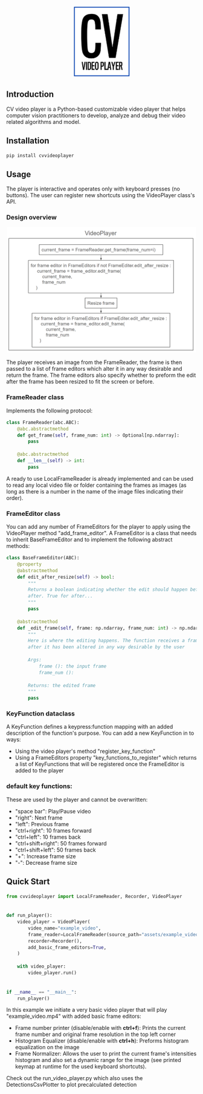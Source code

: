 <div align="center"><img src="assets/logo.png" width="150"></div>

## Introduction
CV video player is a Python-based customizable video player that helps computer vision practitioners
to develop, analyze and debug their video related algorithms and model.


## Installation
`pip install cvvideoplayer`

## Usage
The player is interactive and operates only with keyboard presses (no buttons). The user can register new 
shortcuts using the VideoPlayer class's API.

### Design overview

<div align="center"><img src="assets/video_player_design_chart.png" width="500"></div>

The player receives an image from the FrameReader, the frame is then passed to a list of frame editors
which alter it in any way desirable and return the frame. The frame editors also specify whether 
to preform the edit after the frame has been resized to fit the screen or before.

### FrameReader class
Implements the following protocol:
```python
class FrameReader(abc.ABC):
    @abc.abstractmethod
    def get_frame(self, frame_num: int) -> Optional[np.ndarray]:
        pass

    @abc.abstractmethod
    def __len__(self) -> int:
        pass
```

A ready to use LocalFrameReader is already implemented and can be used to read 
any local video file or folder containing the frames as images 
(as long as there is a number in the name of the image files indicating their order).

### FrameEditor class

You can add any number of FrameEditors for the player to apply using
the VideoPlayer method "add_frame_editor". A FrameEditor is a class
that needs to  inherit BaseFrameEditor and to implement 
the following abstract methods:

```python
class BaseFrameEditor(ABC):
    @property
    @abstractmethod
    def edit_after_resize(self) -> bool:
        """
        Returns a boolean indicating whether the edit should happen before the frame is resized to fit the frame or
        after. True for after...
        """
        pass

    @abstractmethod
    def _edit_frame(self, frame: np.ndarray, frame_num: int) -> np.ndarray:
        """
        Here is where the editing happens. The function receives a frame and frame number and should return the frame
        after it has been altered in any way desirable by the user

        Args:
            frame (): the input frame
            frame_num ():

        Returns: the edited frame
        """
        pass
```
### KeyFunction dataclass
A KeyFunction defines a keypress:function mapping with an added description of the
function's purpose. You can add a new KeyFunction in to ways:
- Using the video player's method "register_key_function"
- Using a FrameEditors property "key_functions_to_register" which returns 
a list of KeyFunctions that will be registered once the FrameEditor is added 
to the player

### default key functions:
These are used by the player and cannot be overwritten:
- "space bar": Play/Pause video
- "right": Next frame
- "left": Previous frame
- "ctrl+right": 10 frames forward
- "ctrl+left": 10 frames back
- "ctrl+shift+right": 50 frames forward
- "ctrl+shift+left": 50 frames back
- "+": Increase frame size
- "-": Decrease frame size
## Quick Start
```python
from cvvideoplayer import LocalFrameReader, Recorder, VideoPlayer


def run_player():
    video_player = VideoPlayer(
        video_name="example_video",
        frame_reader=LocalFrameReader(source_path="assets/example_video.mp4"),
        recorder=Recorder(),
        add_basic_frame_editors=True,
    )

    with video_player:
        video_player.run()


if __name__ == "__main__":
    run_player()
``` 

In this example we initiate a very basic video player that will play "example_video.mp4" with added basic
frame editors:
- Frame number printer (disable/enable with **ctrl+f**): Prints the current frame number and original frame resolution in the top left corner
- Histogram Equalizer (disable/enable with **ctrl+h**): Preforms histogram equalization on the image
- Frame Normalizer: Allows the user to print the current frame's intensities histogram and also
set a dynamic range for the image (see printed keymap at runtime for the used keyboard shortcuts).

Check out the run_video_player.py which also uses the DetectionsCsvPlotter to plot precalculated detection
